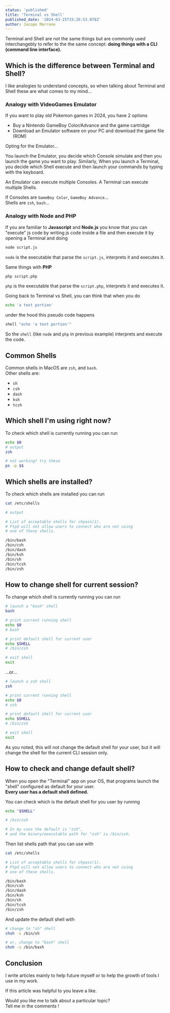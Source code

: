 ```yaml
---
status: 'published'
title: 'Terminal vs Shell'
published_date: '2024-03-25T15:26:53.078Z'
author: Jacopo Marrone
---
```


Terminal and Shell are not the same things but are commonly used interchangebly to refer to the the same concept: **doing things with a CLI (command line interface).**

## Which is the difference between Terminal and Shell?

I like analogies to understand concepts, so when talking about Terminal and Shell these are what comes to my mind...

### Analogy with VideoGames Emulator

If you want to play old Pokemon games in 2024, you have 2 options

- Buy a Nintendo GameBoy Color/Advance and the game cartridge
- Download an Emulator software on your PC and download the game file (ROM)

Opting for the Emulator...

You launch the Emulator, you decide which Console simulate and then you launch the game you want to play.
Similarly, When you launch a Terminal, you decide which Shell execute and then launch your commands by typing with the keyboard.

An Emulator can execute multiple Consoles.
A Terminal can execute multiple Shells.

If Consoles are `GameBoy Color`, `GameBoy Advance`...  
Shells are `zsh`, `bash`...

### Analogy with Node and PHP

If you are familiar to **Javascript** and **Node.js** you know that you can "execute" js code by writing js code inside a file and then execute it by opening a Terminal and doing

```bash
node script.js
```

`node` is the executable that parse the `script.js`, interprets it and executes it.

Same things with **PHP**

```bash
php script.php
```

`php` is the executable that parse the `script.php`, interprets it and executes it.

Going back to Terminal vs Shell, you can think that when you do

```bash
echo 'a text portion'
```

under the hood this pseudo code happens

```bash
shell "echo 'a text portion'"
```

So the `shell` (like `node` and `php` in previous example) interprets and execute the code.

## Common Shells

Common shells in MacOS are `zsh`, and `bash`.  
Other shells are:

- `sh`
- `csh`
- `dash`
- `ksh`
- `tcsh`

## Which shell I'm using right now?

To check which shell is currently running you can run

```bash
echo $0
# output
zsh

# not working? try these
ps -p $$
```

## Which shells are installed?

To check which shells are installed you can run

```bash
cat /etc/shells

# output

# List of acceptable shells for chpass(1).
# Ftpd will not allow users to connect who are not using
# one of these shells.

/bin/bash
/bin/csh
/bin/dash
/bin/ksh
/bin/sh
/bin/tcsh
/bin/zsh
```

## How to change shell for current session?

To change which shell is currently running you can run

```bash
# launch a "bash" shell
bash

# print current running shell
echo $0 
# bash

# print default shell for current user
echo $SHELL
# /bin/zsh

# exit shell
exit
```

...or...

```bash
# launch a zsh shell
zsh

# print current running shell
echo $0 
# zsh

# print default shell for current user
echo $SHELL
# /bin/zsh

# exit shell
exit
```

As you noted, this will not change the default shell for your user, but it will change the shell for the current CLI session only.

## How to check and change default shell?

When you open the "Terminal" app on your OS, that programs launch the "shell" configured as default for your user.  
**Every user has a default shell defined.**

You can check which is the default shell for you user by running

```bash
echo "$SHELL"

# /bin/zsh

# In my case the default is "zsh", 
# and the binary/executable path for "zsh" is /bin/zsh.
```

Then list shells path that you can use with

```bash
cat /etc/shells

# List of acceptable shells for chpass(1).
# Ftpd will not allow users to connect who are not using
# one of these shells.

/bin/bash
/bin/csh
/bin/dash
/bin/ksh
/bin/sh
/bin/tcsh
/bin/zsh
```

And update the default shell with

```bash
# change to "sh" shell
chsh -s /bin/sh

# or, change to "bash" shell
chsh -s /bin/bash
```

## Conclusion

I write articles mainly to help future myself or to help the growth of tools I use in my work.

If this article was helpful to you leave a like.

Would you like me to talk about a particular topic?  
Tell me in the comments !
